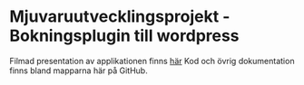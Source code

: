 Mjuvaruutvecklingsprojekt - Bokningsplugin till wordpress
==============================
Filmad presentation av applikationen finns <a href="https://www.youtube.com/watch?v=1TDudEu--0c">här</a>
Kod och övrig dokumentation finns bland mapparna här på GitHub.

